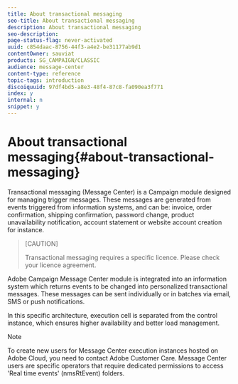 ```yaml
---
title: About transactional messaging
seo-title: About transactional messaging
description: About transactional messaging
seo-description: 
page-status-flag: never-activated
uuid: c854daac-8756-44f3-a4e2-be31177ab9d1
contentOwner: sauviat
products: SG_CAMPAIGN/CLASSIC
audience: message-center
content-type: reference
topic-tags: introduction
discoiquuid: 97df4bd5-a8e3-48f4-87c8-fa090ea3f771
index: y
internal: n
snippet: y
---
```


# About transactional messaging{#about-transactional-messaging}

Transactional messaging (Message Center) is a Campaign module designed for managing trigger messages. These messages are generated from events triggered from information systems, and can be: invoice, order confirmation, shipping confirmation, password change, product unavailability notification, account statement or website account creation for instance.

>[CAUTION]
>
>Transactional messaging requires a specific licence. Please check your licence agreement.

Adobe Campaign Message Center module is integrated into an information system which returns events to be changed into personalized transactional messages. These messages can be sent individually or in batches via email, SMS or push notifications.

In this specific architecture, execution cell is separated from the control instance, which ensures higher availability and better load management.

>[!NOTE]
>
>To create new users for Message Center execution instances hosted on Adobe Cloud, you need to contact Adobe Customer Care. Message Center users are specific operators that require dedicated permissions to access 'Real time events' (nmsRtEvent) folders.

